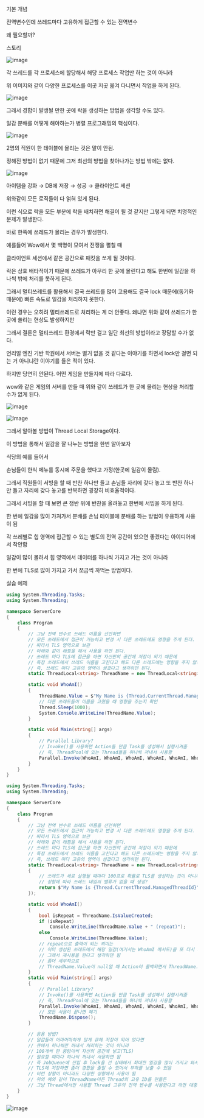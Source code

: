 기본 개념

전역변수인데 쓰레드마다 고유하게 접근할 수 있는 전역변수

왜 필요할까?

스토리

![image](https://user-images.githubusercontent.com/75019048/131054658-14ce9790-2da1-467d-bc3b-cd2ff2ac7956.png)

각 쓰레드를 각 프로세스에 할당해서 해당 프로세스 작업만 하는 것이 아니라

위 이미지와 같이 다양한 프로세스를 이곳 저곳 옮겨 다니면서 작업을 하게 된다.

![image](https://user-images.githubusercontent.com/75019048/131054673-8918d9fe-9056-4d69-9381-bc05936dd393.png)

그래서 경합이 발생될 만한 곳에 락을 생성하는 방법을 생각할 수도 있다.

일감 분배를 어떻게 해야하는가 병렬 프로그래밍의 핵심이다.

![image](https://user-images.githubusercontent.com/75019048/131054680-91346dc6-3b01-48f7-af76-1e4b409aa01a.png)

2명의 직원이 한 테이블에 몰리는 것은 말이 안됨.

정해진 방법이 없기 때문에 그저 최선의 방법을 찾아나가는 방법 밖에는 없다.

![image](https://user-images.githubusercontent.com/75019048/131054701-0e9160f3-f231-47c7-9171-b051d75aa1e0.png)

아이템을 강화 → DB에 저장 → 성공 → 클라이언트 세션

위와같이 모든 로직들이 다 얽혀 있게 된다.

이런 식으로 락을 모든 부분에 락을 배치하면 해결이 될 것 같지만 그렇게 되면 치명적인 문제가 발생한다.

바로 한쪽에 쓰레드가 몰리는 경우가 발생한다.

예를들어 Wow에서 몇 백명이 모여서 전쟁을 펼칠 때

클라이언트 세션에서 같은 공간으로 패킷을 쏘게 될 것이다.

락은 상호 배타적이기 때문에 쓰레드가 아무리 한 곳에 몰린다고 해도 한번에 일감을 하나씩 밖에 처리를 못하게 된다.

그래서 멀티쓰레드를 활용해서 결국 쓰레드를 많이 고용해도 결국 lock 때문에(동기화 때문에) 빠른 속도로 일감을 처리하지 못한다.

이런 경우는 오히려 멀티쓰레드로 처리하는 게 더 안좋다. 왜냐면 위와 같이 쓰레드가 한 곳에 쏠리는 현상도 발생하지만 

그래서 결론은 멀티쓰레드 환경에서 락만 걸고 일단 최선의 방법이라고 장담할 수가 없다.

언리얼 엔진 기반 학원에서 서버는 별거 없을 것 같다는 이야기를 하면서 lock만 걸면 되는 거 아니냐란 이야기를 들은 적이 있다.

하지만 당연히 안된다. 어떤 게임을 만들지에 따라 다르다.

wow와 같은 게임의 서버를 만들 때 위와 같이 쓰레드가 한 곳에 몰리는 현상을 처리할 수가 없게 된다.

![image](https://user-images.githubusercontent.com/75019048/131054713-36e071e7-ffec-4276-b8c8-fb4d0c52ca52.png)

![Image](https://github.com/user-attachments/assets/3ef32e0d-6fd1-4a66-a5d9-08416626c0d3)

그래서 알아볼 방법이 Thread Local Storage이다.

이 방법을 통해서 일감을 잘 나누는 방법을 한번 알아보자

식당의 예를 들어서

손님들이 한식 메뉴를 동시에 주문을 했다고 가정(한곳에 일감이 몰림).

그래서 직원들이 서빙을 할 때 반찬 하나만 들고 손님들 자리에 갖다 놓고 또 반찬 하나만 들고 자리에 갖다 놓고를 반복하면 굉장히 비효율적이다.

그래서 서빙을 할 때 보면 큰 쟁반 위에 반찬을 올려놓고 한번에 서빙을 하게 된다.

한 번에 일감을 많이 가져가서 분배를 손님 테이블에 분배를 하는 방법이 유용하게 사용이 됨

각 쓰레별로 힙 영역에 접근할 수 있는 별도의 전역 공간이 있으면 좋겠다는 아이디어에서 착안함

일감이 많이 몰려서 힙 영역에서 데이터를 하나씩 가지고 가는 것이 아니라 

한 번에 TLS로 많이 가지고 가서 쪼금씩 까먹는 방법이다.

실습 예제

```csharp
using System.Threading.Tasks;
using System.Threading;

namespace ServerCore
{
    class Program
    {
        // 그냥 전역 변수로 쓰레드 이름을 선언하면 
        // 모든 쓰레드에서 접근이 가능하고 변경 시 다른 쓰레드에도 영향을 주게 된다.
        // 따라서 TLS 영역으로 보관
        // 아래와 같이 래핑을 해서 사용을 하면 된다.
        // 쓰레드 마다 TLS에 접근을 하면 자신만의 공간에 저장이 되기 때문에 
        // 특정 쓰레드에서 쓰레드 이름을 고친다고 해도 다른 쓰레드에는 영향을 주지 않게 된다.
        // 즉, 쓰레드 마다 고유의 영역이 생겼다고 생각하면 된다.
        static ThreadLocal<string> ThreadName = new ThreadLocal<string>();

        static void WhoAmI()
        {
            ThreadName.Value = $"My Name is {Thread.CurrentThread.ManagedThreadId}";
            // 다른 쓰레드들이 이름을 고쳤을 때 영향을 주는지 확인
            Thread.Sleep(1000);
            System.Console.WriteLine(ThreadName.Value);
        }

        static void Main(string[] args)
        {
            // Parallel Library?
            // Invoke()를 사용하면 Action들 만큼 Task를 생성해서 실행시켜줌
            // 즉, ThreadPool에 있는 Thread들을 하나씩 꺼내서 사용함
            Parallel.Invoke(WhoAmI, WhoAmI, WhoAmI, WhoAmI, WhoAmI, WhoAmI);
        }
    }
}
```

```csharp
using System.Threading.Tasks;
using System.Threading;

namespace ServerCore
{
    class Program
    {
        // 그냥 전역 변수로 쓰레드 이름을 선언하면 
        // 모든 쓰레드에서 접근이 가능하고 변경 시 다른 쓰레드에도 영향을 주게 된다.
        // 따라서 TLS 영역으로 보관
        // 아래와 같이 래핑을 해서 사용을 하면 된다.
        // 쓰레드 마다 TLS에 접근을 하면 자신만의 공간에 저장이 되기 때문에 
        // 특정 쓰레드에서 쓰레드 이름을 고친다고 해도 다른 쓰레드에는 영향을 주지 않게 된다.
        // 즉, 쓰레드 마다 고유의 영역이 생겼다고 생각하면 된다.
        static ThreadLocal<string> ThreadName = new ThreadLocal<string>(() =>
        {
            // 쓰레드가 새로 실행될 때마다 100프로 확률로 TLS를 생성하는 것이 아니라
            // 상황에 따라 쓰레드 네임의 밸류가 없을 때 생성?
            return $"My Name is {Thread.CurrentThread.ManagedThreadId}";
        });

        static void WhoAmI()
        {
            bool isRepeat = ThreadName.IsValueCreated;
            if (isRepeat)
                Console.WriteLine(ThreadName.Value + " (repeat)");
            else
                Console.WriteLine(ThreadName.Value);
            // repeat으로 출력이 되는 의미는
            // 이미 생성된 쓰레드에서 해당 일감(여기서는 WhoAmI 메서드)을 또 다시 처리한다는 의미
            // 그래서 재사용을 한다고 생각하면 됨
            // 좀더 세부적으로 
            // ThreadName.Value이 null일 때 Action이 콜백되면서 ThreadName.Value 값이 할당됨
        }
        static void Main(string[] args)
        {
            // Parallel Library?
            // Invoke()를 사용하면 Action들 만큼 Task를 생성해서 실행시켜줌
            // 즉, ThreadPool에 있는 Thread들을 하나씩 꺼내서 사용함           
            Parallel.Invoke(WhoAmI, WhoAmI, WhoAmI, WhoAmI, WhoAmI, WhoAmI);
            // 모든 사용이 끝나면 폐기
            ThreadName.Dispose();
        }

        // 응용 방법?
        // 일감들이 어마어마하게 많게 큐에 저장이 되어 있다면
        // 큐에서 하나씩만 꺼내서 처리하는 것이 아니라 
        // 100개씩 한 뭉텅이씩 자신의 공간에 넣고(TLS)
        // 필요할 때마다 하나씩 꺼내서 사용하면 됨
        // 즉 JobQueue에 진입 후 lock을 건 상태에서 최대한 일감을 많이 가지고 와서
        // TLS에 저장하면 좀더 경합을 줄일 수 있어서 부하를 낮출 수 있음
        // 이런 상황이 아니라도 다양한 상황에서 사용이 됨
        // 위의 예와 같이 ThreadName이든 Thread의 고유 ID를 만들든 
        // 그냥 Thread에서만 사용할 Thread 고유의 전역 변수를 사용한다고 하면 대충 이런 느낌으로 이 ThreadLocal를 사용하시면 되겠습니다.
    }
}
```

![image](https://user-images.githubusercontent.com/75019048/131054770-d294b809-0e7c-4667-83ce-acde099cc0ba.png)
